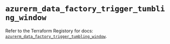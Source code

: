 # `azurerm_data_factory_trigger_tumbling_window`

Refer to the Terraform Registory for docs: [`azurerm_data_factory_trigger_tumbling_window`](https://www.terraform.io/docs/providers/azurerm/r/data_factory_trigger_tumbling_window).

